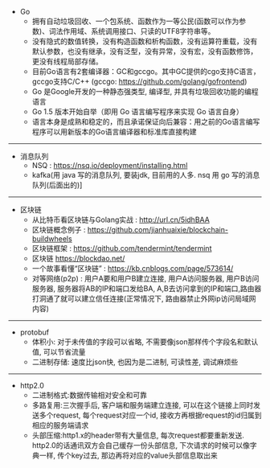 - Go
  - 拥有自动垃圾回收、一个包系统、函数作为一等公民(函数可以作为参数)、词法作用域、系统调用接口、只读的UTF8字符串等。
  - 没有隐式的数值转换，没有构造函数和析构函数，没有运算符重载，没有默认参数，也没有继承，没有泛型，没有异常，没有宏，没有函数修饰，更没有线程局部存储。
  - 目前Go语言有2套编译器：GC和gccgo。其中GC提供的cgo支持C语言，gccgo支持C/C++
    (gccgo: https://github.com/golang/gofrontend)
  - Go 是Google开发的一种静态强类型, 编译型, 并具有垃圾回收功能的编程语言
  - Go 1.5 版本开始自举（即用 Go 语言编写程序来实现 Go 语言自身）
  - 语言本身是成熟和稳定的，而且承诺保证向后兼容：用之前的Go语言编写程序可以用新版本的Go语言编译器和标准库直接构建

------

- 消息队列
  - NSQ : https://nsq.io/deployment/installing.html
  - kafka(用 java 写的消息队列, 要装jdk, 目前用的人多. nsq 用 go 写的消息队列(后面出的)]

------

- 区块链
  - 从比特币看区块链与Golang实战 : http://url.cn/5idhBAA
  - 区块链概念例子 : https://github.com/jianhuaixie/blockchain-buildwheels
  - 区块链框架 : https://github.com/tendermint/tendermint
  - 区块链 https://blockdao.net/
  - 一个故事看懂“区块链” : https://kb.cnblogs.com/page/573614/
  - 对等网络(p2p) : 用户A要和用户B建立连接, 用户A访问服务器, 用户B访问服务器, 服务器将AB的IP和端口发给BA, A,B去访问拿到的IP和端口,路由器打洞通了就可以建立信任连接(正常情况下, 路由器禁止外网ip访问局域网内容)

------

- protobuf
  - 体积小: 对于未传值的字段可以省略, 不需要像json那样传个字段名和默认值, 可以节省流量
  - 二进制存储: 速度比json快, 也因为是二进制, 可读性差, 调试麻烦些

------

- http2.0
  - 二进制格式:数据传输相对安全和可靠
  - 多路复用:三次握手后, 客户端和服务端建立连接, 可以在这个链接上同时发送多个request,
    每个request对应一个id, 接收方再根据request的id归属到相应的服务端请求
  - 头部压缩:http1.x的header带有大量信息, 每次request都要重新发送.
    http2.0的话通讯双方会自己缓存一份头部信息, 下次请求的时候可以像字典一样, 传个key过去, 那边再将对应的value头部信息取出来